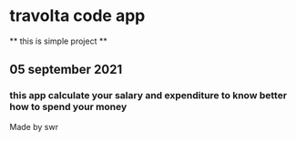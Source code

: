 # travolta code app
** this is simple project **
## 05 september 2021

### this app calculate your salary and expenditure to know better how to spend your money



Made by swr
